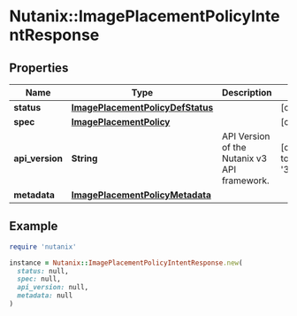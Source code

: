 # Nutanix::ImagePlacementPolicyIntentResponse

## Properties

| Name | Type | Description | Notes |
| ---- | ---- | ----------- | ----- |
| **status** | [**ImagePlacementPolicyDefStatus**](ImagePlacementPolicyDefStatus.md) |  | [optional] |
| **spec** | [**ImagePlacementPolicy**](ImagePlacementPolicy.md) |  | [optional] |
| **api_version** | **String** | API Version of the Nutanix v3 API framework. | [default to &#39;3.1.0&#39;] |
| **metadata** | [**ImagePlacementPolicyMetadata**](ImagePlacementPolicyMetadata.md) |  |  |

## Example

```ruby
require 'nutanix'

instance = Nutanix::ImagePlacementPolicyIntentResponse.new(
  status: null,
  spec: null,
  api_version: null,
  metadata: null
)
```

